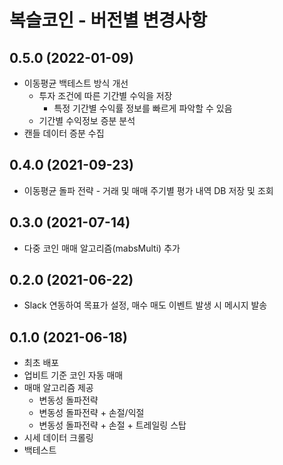 #  복슬코인 - 버전별 변경사항

## 0.5.0 (2022-01-09)
- 이동평균 백테스트 방식 개선 
  - 투자 조건에 따른 기간별 수익을 저장
    - 특정 기간별 수익률 정보를 빠르게 파악할 수 있음
  - 기간별 수익정보 증분 분석 
- 캔들 데이터 증분 수집

## 0.4.0 (2021-09-23)
- 이동평균 돌파 전략 - 거래 및 매매 주기별 평가 내역 DB 저장 및 조회

## 0.3.0 (2021-07-14)
- 다중 코인 매매 알고리즘(mabsMulti) 추가

## 0.2.0 (2021-06-22)
- Slack 연동하여 목표가 설정, 매수 매도 이벤트 발생 시 메시지 발송

## 0.1.0 (2021-06-18)
- 최초 배포
- 업비트 기준 코인 자동 매매
- 매매 알고리즘 제공
    - 변동성 돌파전략
    - 변동성 돌파전략 + 손절/익절
    - 변동성 돌파전략 + 손절 + 트레일링 스탑
- 시세 데이터 크롤링
- 백테스트 
